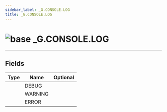 ```yaml
---
sidebar_label: _G.CONSOLE.LOG
title: _G.CONSOLE.LOG
---
```


# <img src='/img/wiki/base.png' alt='base' data-tag='env-tag' /> _G.CONSOLE.LOG


-----------------
## Fields

| Type   | Name | Optional |
| ------ | ---- | -------: |
|  | DEBUG |   |
|  | WARNING |   |
|  | ERROR |   |


